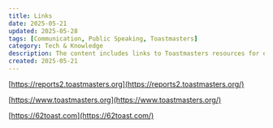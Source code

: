 ```yaml
---
title: Links
date: 2025-05-21
updated: 2025-05-28
tags: [Communication, Public Speaking, Toastmasters]
category: Tech & Knowledge
description: The content includes links to Toastmasters resources for enhancing communication and public speaking skills.
created: 2025-05-21
---
```


[https://reports2.toastmasters.org](https://reports2.toastmasters.org/)

[https://www.toastmasters.org](https://www.toastmasters.org/)

[https://62toast.com](https://62toast.com/)
